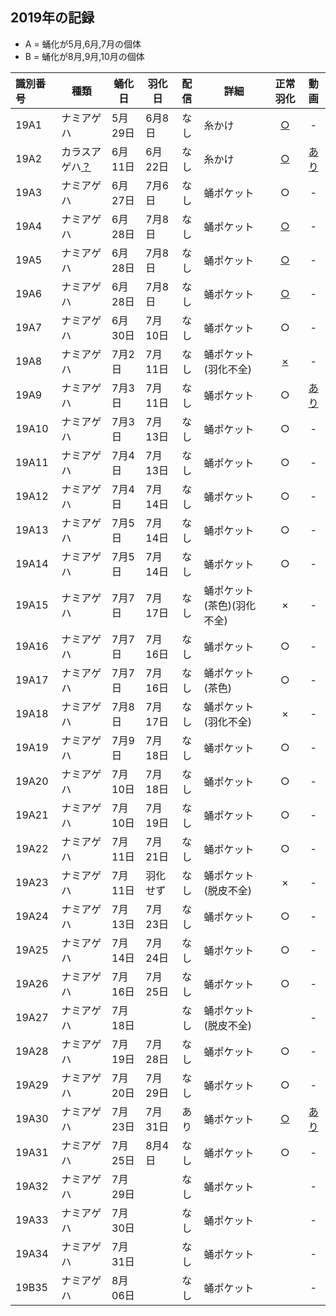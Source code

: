 
## 2019年の記録
 - A = 蛹化が5月,6月,7月の個体
 - B = 蛹化が8月,9月,10月の個体

|識別番号|種類|蛹化日|羽化日|配信|詳細|正常羽化|動画|
|:---|---|---|---|:---:|---|:---:|:---:|
|19A1|ナミアゲハ|5月29日|6月8日|なし|糸かけ|[○](https://twitter.com/SCEJapan/status/1137332289044484097)|-|
|19A2|カラスアゲハ[？](https://twitter.com/SCEJapan/status/1137296211864461312)|6月11日|6月22日|なし|糸かけ|[○](https://twitter.com/SCEJapan/status/1142273067055366146)|[あり](https://www.youtube.com/watch?v=36Zrsm903fs)|
|19A3|ナミアゲハ|6月27日|7月6日|なし|蛹ポケット|○|-|
|19A4|ナミアゲハ|6月28日|7月8日|なし|蛹ポケット|[○](https://twitter.com/SCEJapan/status/1148132248773783552)|-|
|19A5|ナミアゲハ|6月28日|7月8日|なし|蛹ポケット|[○](https://twitter.com/SCEJapan/status/1148132248773783552)|-|
|19A6|ナミアゲハ|6月28日|7月8日|なし|蛹ポケット|[○](https://twitter.com/SCEJapan/status/1148132248773783552)|-|
|19A7|ナミアゲハ|6月30日|7月10日|なし|蛹ポケット|○|-|
|19A8|ナミアゲハ|7月2日|7月11日|なし|蛹ポケット(羽化不全)|[×](https://i.imgur.com/CkUJtof.png)|-|
|19A9|ナミアゲハ|7月3日|7月11日|なし|蛹ポケット|○|[あり](https://www.youtube.com/watch?v=ibUhMMeu45A)|
|19A10|ナミアゲハ|7月3日|7月13日|なし|蛹ポケット|○|-|
|19A11|ナミアゲハ|7月4日|7月13日|なし|蛹ポケット|○|-|
|19A12|ナミアゲハ|7月4日|7月14日|なし|蛹ポケット|○|-|
|19A13|ナミアゲハ|7月5日|7月14日|なし|蛹ポケット|○|-|
|19A14|ナミアゲハ|7月5日|7月14日|なし|蛹ポケット|○|-|
|19A15|ナミアゲハ|7月7日|7月17日|なし|蛹ポケット(茶色)(羽化不全)|×|-|
|19A16|ナミアゲハ|7月7日|7月16日|なし|蛹ポケット|○|-|
|19A17|ナミアゲハ|7月7日|7月16日|なし|蛹ポケット(茶色)|○|-|
|19A18|ナミアゲハ|7月8日|7月17日|なし|蛹ポケット(羽化不全)|×|-|
|19A19|ナミアゲハ|7月9日|7月18日|なし|蛹ポケット|○|-|
|19A20|ナミアゲハ|7月10日|7月18日|なし|蛹ポケット|○|-|
|19A21|ナミアゲハ|7月10日|7月19日|なし|蛹ポケット|○|-|
|19A22|ナミアゲハ|7月11日|7月21日|なし|蛹ポケット|○|-|
|19A23|ナミアゲハ|7月11日|羽化せず|なし|蛹ポケット(脱皮不全)|×|-|
|19A24|ナミアゲハ|7月13日|7月23日|なし|蛹ポケット|○|-|
|19A25|ナミアゲハ|7月14日|7月24日|なし|蛹ポケット|○|-|
|19A26|ナミアゲハ|7月16日|7月25日|なし|蛹ポケット|○|-|
|19A27|ナミアゲハ|7月18日||なし|蛹ポケット(脱皮不全)||-|
|19A28|ナミアゲハ|7月19日|7月28日|なし|蛹ポケット|○|-|
|19A29|ナミアゲハ|7月20日|7月29日|なし|蛹ポケット|○|-|
|19A30|ナミアゲハ|7月23日|7月31日|あり|蛹ポケット|[○](https://twitter.com/SCEJapan/status/1156371499139260417)|[あり](https://www.youtube.com/watch?v=0oRL7dppaag)|
|19A31|ナミアゲハ|7月25日|8月4日|なし|蛹ポケット|○|-|
|19A32|ナミアゲハ|7月29日||なし|蛹ポケット||-|
|19A33|ナミアゲハ|7月30日||なし|蛹ポケット||-|
|19A34|ナミアゲハ|7月31日||なし|蛹ポケット||-|
|19B35|ナミアゲハ|8月06日||なし|蛹ポケット||-|
